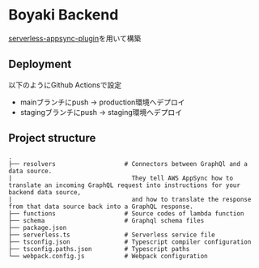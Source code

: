 # Boyaki Backend
[serverless-appsync-plugin](https://github.com/sid88in/serverless-appsync-plugin)を用いて構築

## Deployment
以下のようにGithub Actionsで設定
- mainブランチにpush -> production環境へデプロイ
- stagingブランチにpush -> staging環境へデプロイ

## Project structure
```
.
├── resolvers                   # Connectors between GraphQl and a data source.
|                                 They tell AWS AppSync how to translate an incoming GraphQL request into instructions for your backend data source,
|                                 and how to translate the response from that data source back into a GraphQL response.
├── functions                   # Source codes of lambda function
├── schema                      # Graphql schema files
├── package.json
├── serverless.ts               # Serverless service file
├── tsconfig.json               # Typescript compiler configuration
├── tsconfig.paths.json         # Typescript paths
└── webpack.config.js           # Webpack configuration
```


